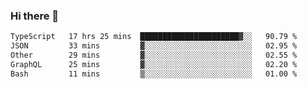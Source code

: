 ### Hi there 👋

<!--
**zhengis-alinur/zhengis-alinur** is a ✨ _special_ ✨ repository because its `README.md` (this file) appears on your GitHub profile.

Here are some ideas to get you started:

- 🔭 I’m currently working on ...
- 🌱 I’m currently learning ...
- 👯 I’m looking to collaborate on ...
- 🤔 I’m looking for help with ...
- 💬 Ask me about ...
- 📫 How to reach me: ...
- 😄 Pronouns: ...
- ⚡ Fun fact: ...
-->

<!--START_SECTION:waka-->

```txt
TypeScript   17 hrs 25 mins  ██████████████████████▓░░   90.79 %
JSON         33 mins         ▓░░░░░░░░░░░░░░░░░░░░░░░░   02.95 %
Other        29 mins         ▓░░░░░░░░░░░░░░░░░░░░░░░░   02.55 %
GraphQL      25 mins         ▓░░░░░░░░░░░░░░░░░░░░░░░░   02.20 %
Bash         11 mins         ▒░░░░░░░░░░░░░░░░░░░░░░░░   01.00 %
```

<!--END_SECTION:waka-->
